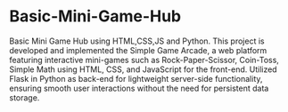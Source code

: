 # Basic-Mini-Game-Hub
Basic Mini Game Hub using HTML,CSS,JS and Python.
This project is developed and implemented the Simple Game Arcade, a web platform featuring interactive mini-games such as Rock-Paper-Scissor, Coin-Toss, Simple Math using HTML, CSS, and JavaScript for the front-end. 
Utilized Flask in Python as back-end for lightweight server-side functionality, ensuring smooth user interactions without the need for persistent data storage.

